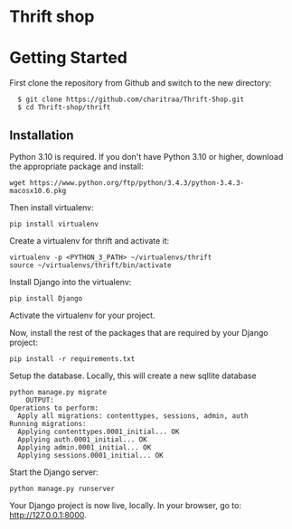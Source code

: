 # Thrift shop

# Getting Started

First clone the repository from Github and switch to the new directory:
  ```shell
    $ git clone https://github.com/charitraa/Thrift-Shop.git
    $ cd Thrift-shop/thrift
  ```

## Installation

Python 3.10 is required. If you don't have Python 3.10 or higher, download the appropriate package and install:

```shell
wget https://www.python.org/ftp/python/3.4.3/python-3.4.3-macosx10.6.pkg
```

Then install virtualenv:

```shell
pip install virtualenv
```

Create a virtualenv for thrift and activate it:

```shell
virtualenv -p <PYTHON_3_PATH> ~/virtualenvs/thrift
source ~/virtualenvs/thrift/bin/activate
```

Install Django into the virtualenv:

```shell
pip install Django
```
    
Activate the virtualenv for your project.
    
Now, install the rest of the packages that are required by your Django project:
  ```shell
pip install -r requirements.txt
  ```
    
Setup the database. Locally, this will create a new sqllite database
```shell
python manage.py migrate
    OUTPUT:
Operations to perform:
  Apply all migrations: contenttypes, sessions, admin, auth
Running migrations:
  Applying contenttypes.0001_initial... OK
  Applying auth.0001_initial... OK
  Applying admin.0001_initial... OK
  Applying sessions.0001_initial... OK
```

Start the Django server:

```shell
python manage.py runserver
```

Your Django project is now live, locally. In your browser, go to: http://127.0.0.1:8000.

